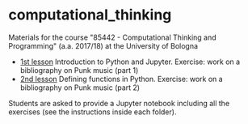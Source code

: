 # computational_thinking
Materials for the course "85442 - Computational Thinking and Programming" (a.a. 2017/18) at the University of Bologna

 * [1st lesson](https://github.com/marilenadaquino/computational_thinking/tree/master/1_lesson) Introduction to Python and Jupyter. Exercise: work on a bibliography on Punk music (part 1)
 * [2nd lesson](https://github.com/marilenadaquino/computational_thinking/tree/master/2_lesson) Defining functions in Python. Exercise: work on a bibliography on Punk music (part 2)

Students are asked to provide a Jupyter notebook including all the exercises (see the instructions inside each folder).